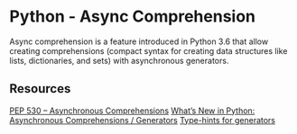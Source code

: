 # Python - Async Comprehension
Async comprehension is a feature introduced in Python 3.6 that allow creating comprehensions (compact syntax for creating data structures like lists, dictionaries, and sets) with asynchronous generators.
## Resources
[PEP 530 – Asynchronous Comprehensions](https://peps.python.org/pep-0530/)
[What’s New in Python: Asynchronous Comprehensions / Generators](https://www.blog.pythonlibrary.org/2017/02/14/whats-new-in-python-asynchronous-comprehensions-generators/)
[Type-hints for generators](https://peps.python.org/pep-0530/)
